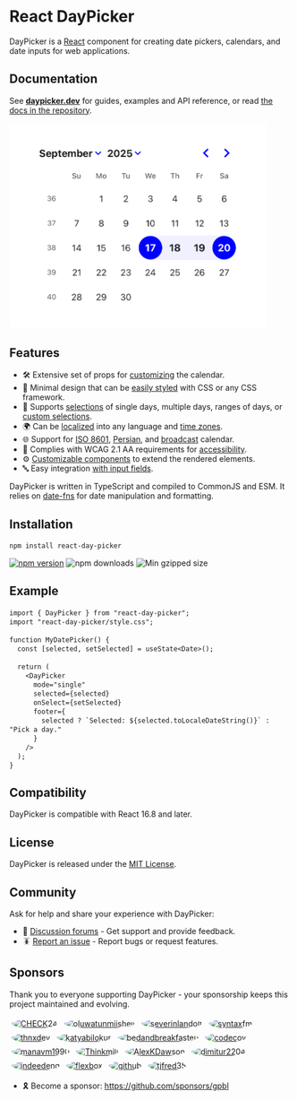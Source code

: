 # React DayPicker

DayPicker is a [React](https://react.dev) component for creating date pickers, calendars, and date inputs for web applications.

## Documentation

See **[daypicker.dev](https://daypicker.dev)** for guides, examples and API reference, or read [the docs in the repository](website/docs/start.mdx).

<picture>
  <source media="(prefers-color-scheme: dark)" srcset="./website/static/img/screenshot-dark.png" />
  <source media="(prefers-color-scheme: light)" srcset="./website/static/img/screenshot-light.png" />
  <img width="460" src="./website/static/img/screenshot.png"  alt="Screenshot of DayPicker displaying the September 2025 calendar, with the date range from the 17th to the 20th selected." />
</picture>

## Features

- 🛠 Extensive set of props for [customizing](https://daypicker.dev/docs/customization) the calendar.
- 🎨 Minimal design that can be [easily styled](https://daypicker.dev/docs/styling) with CSS or any CSS framework.
- 📅 Supports [selections](https://daypicker.dev/docs/selection-modes) of single days, multiple days, ranges of days, or [custom selections](https://daypicker.dev/guides/custom-selections).
- 🌍 Can be [localized](https://daypicker.dev/docs/localization) into any language and [time zones](https://daypicker.dev/docs/time-zone).
- 🌐 Support for [ISO 8601](https://daypicker.dev/docs/localization#iso-week-dates), [Persian](https://daypicker.dev/docs/localization#persian-calendar), and [broadcast](https://daypicker.dev/docs/localization#broadcast-calendar) calendar.
- 🦮 Complies with WCAG 2.1 AA requirements for [accessibility](https://daypicker.dev/guides/accessibility).
- ⚙️ [Customizable components](https://daypicker.dev/guides/custom-components) to extend the rendered elements.
- 🔤 Easy integration [with input fields](https://daypicker.dev/guides/input-fields).

DayPicker is written in TypeScript and compiled to CommonJS and ESM. It relies on [date-fns](https://date-fns.org) for date manipulation and formatting.

## Installation

```bash
npm install react-day-picker
```

<a href="https://www.npmjs.com/package/react-day-picker"><img src="https://img.shields.io/npm/v/react-day-picker" alt="npm version"/></a> <img src="https://img.shields.io/npm/dm/react-day-picker.svg" alt="npm downloads"/> <img src="https://img.shields.io/bundlephobia/minzip/react-day-picker" alt="Min gzipped size"/>

## Example

```tsx
import { DayPicker } from "react-day-picker";
import "react-day-picker/style.css";

function MyDatePicker() {
  const [selected, setSelected] = useState<Date>();

  return (
    <DayPicker
      mode="single"
      selected={selected}
      onSelect={setSelected}
      footer={
        selected ? `Selected: ${selected.toLocaleDateString()}` : "Pick a day."
      }
    />
  );
}
```

## Compatibility

DayPicker is compatible with React 16.8 and later.

## License

DayPicker is released under the [MIT License](https://daypicker.dev/license).

## Community

Ask for help and share your experience with DayPicker:

- 💬 [Discussion forums](https://github.com/gpbl/react-day-picker/discussions) - Get support and provide feedback.
- 🪳 [Report an issue](https://github.com/gpbl/react-day-picker/issues/new/choose) - Report bugs or request features.

## Sponsors

Thank you to everyone supporting DayPicker - your sponsorship keeps this project maintained and evolving.

<p>
  <a href="https://github.com/CHECK24" title="CHECK24"><img src="https://github.com/CHECK24.png?size=64" alt="CHECK24" width="48" height="48" style="border-radius:50%; margin: 4px;" /></a>
  <a href="https://github.com/oluwatunmiisheii" title="oluwatunmiisheii"><img src="https://github.com/oluwatunmiisheii.png?size=64" alt="oluwatunmiisheii" width="48" height="48" style="border-radius:50%; margin: 4px;" /></a>
  <a href="https://github.com/severinlandolt" title="severinlandolt"><img src="https://github.com/severinlandolt.png?size=64" alt="severinlandolt" width="48" height="48" style="border-radius:50%; margin: 4px;" /></a>
  <a href="https://github.com/syntaxfm" title="syntaxfm"><img src="https://github.com/syntaxfm.png?size=64" alt="syntaxfm" width="48" height="48" style="border-radius:50%; margin: 4px;" /></a>
  <a href="https://github.com/thnxdev" title="thnxdev"><img src="https://github.com/thnxdev.png?size=64" alt="thnxdev" width="48" height="48" style="border-radius:50%; margin: 4px;" /></a>
  <a href="https://github.com/katyabilokur" title="katyabilokur"><img src="https://github.com/katyabilokur.png?size=64" alt="katyabilokur" width="48" height="48" style="border-radius:50%; margin: 4px;" /></a>
  <a href="https://github.com/bedandbreakfasteu" title="bedandbreakfasteu"><img src="https://github.com/bedandbreakfasteu.png?size=64" alt="bedandbreakfasteu" width="48" height="48" style="border-radius:50%; margin: 4px;" /></a>
  <a href="https://github.com/codecov" title="codecov"><img src="https://github.com/codecov.png?size=64" alt="codecov" width="48" height="48" style="border-radius:50%; margin: 4px;" /></a>
  <a href="https://github.com/manavm1990" title="manavm1990"><img src="https://github.com/manavm1990.png?size=64" alt="manavm1990" width="48" height="48" style="border-radius:50%; margin: 4px;" /></a>
  <a href="https://github.com/Thinkmill" title="Thinkmill"><img src="https://github.com/Thinkmill.png?size=64" alt="Thinkmill" width="48" height="48" style="border-radius:50%; margin: 4px;" /></a>
  <a href="https://github.com/AlexKDawson" title="AlexKDawson"><img src="https://github.com/AlexKDawson.png?size=64" alt="AlexKDawson" width="48" height="48" style="border-radius:50%; margin: 4px;" /></a>
  <a href="https://github.com/dimitur2204" title="dimitur2204"><img src="https://github.com/dimitur2204.png?size=64" alt="dimitur2204" width="48" height="48" style="border-radius:50%; margin: 4px;" /></a>
  <a href="https://github.com/indeedeng" title="indeedeng"><img src="https://github.com/indeedeng.png?size=64" alt="indeedeng" width="48" height="48" style="border-radius:50%; margin: 4px;" /></a>
  <a href="https://github.com/flexbox" title="flexbox"><img src="https://github.com/flexbox.png?size=64" alt="flexbox" width="48" height="48" style="border-radius:50%; margin: 4px;" /></a>
  <a href="https://github.com/github" title="github"><img src="https://github.com/github.png?size=64" alt="github" width="48" height="48" style="border-radius:50%; margin: 4px;" /></a>
  <a href="https://github.com/tjfred35" title="tjfred35"><img src="https://github.com/tjfred35.png?size=64" alt="tjfred35" width="48" height="48" style="border-radius:50%; margin: 4px;" /></a>
</p>

- 🎗️ Become a sponsor: https://github.com/sponsors/gpbl
